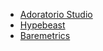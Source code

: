 - [Adoratorio Studio](https://adoratorio.studio/)
- [Hypebeast](https://hypebeast.com/)
- [Baremetrics](https://baremetrics.com/)
